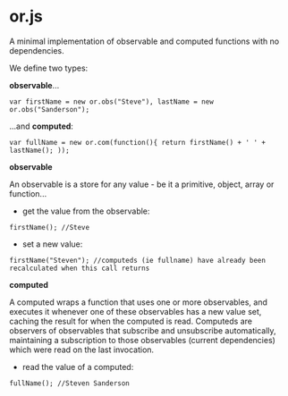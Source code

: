 # or.js
A minimal implementation of observable and computed functions with no dependencies.

We define two types: 

**observable**...
```
var firstName = new or.obs("Steve"), lastName = new or.obs("Sanderson");
```
...and **computed**:
```
var fullName = new or.com(function(){ return firstName() + ' ' + lastName(); ));
```

**observable**

An observable is a store for any value - be it a primitive, object, array or function...

  - get the value from the observable:
```  
firstName(); //Steve
```
  - set a new value:
```  
firstName("Steven"); //computeds (ie fullname) have already been recalculated when this call returns
```


**computed**

A computed wraps a function that uses one or more observables, and executes it whenever one of these observables has a new value set, caching the result for when the computed is read.
Computeds are observers of observables that subscribe and unsubscribe automatically, maintaining a subscription to those observables (current dependencies) which were read on the last invocation.

  - read the value of a computed:
```  
fullName(); //Steven Sanderson
```

